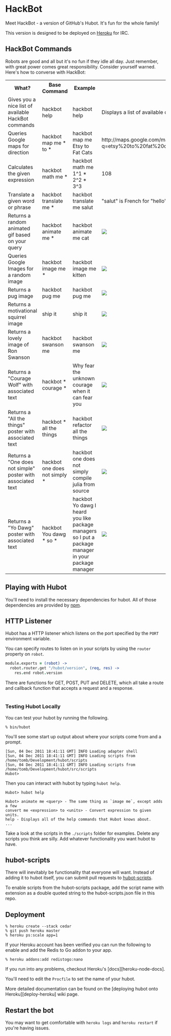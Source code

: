 # HackBot

Meet HackBot - a version of GitHub's Hubot. It's fun for the whole family!

This version is designed to be deployed on [Heroku][heroku] for IRC.

[heroku]: http://www.heroku.com

## HackBot Commands

Robots are good and all but it's no fun if they idle all day. Just remember, with great power comes great responsibility. Consider yourself warned. Here's how to converse with HackBot:

<table>
  <tr>
    <th>What?</th>
    <th>Base Command</th>
    <th>Example</th>
    <th>HackBot Response</th>
  </tr>
  <tr>
    <td>Gives you a nice list of available HackBot commands</td>
    <td>hackbot help</td>
    <td>hackbot help</td>
    <td>Displays a list of available commands</td>
  </tr>
  <tr>
    <td>Queries Google maps for direction</td>
    <td>hackbot map me * to *</td>
    <td>hackbot map me Etsy to Fat Cats</td>
    <td>http://maps.google.com/maps?q=etsy%20to%20fat%20cats&hl=en&sll=37.0625,-95.677068&sspn=73.579623,100.371094&vpsrc=0&hnear=etsy%20to%20fat%20cats&t=m&z=11</td>
  </tr>
  <tr>
    <td>Calculates the given expression</td>
    <td> hackbot math me *</td>
    <td> hackbot math me 1^1 * 2^2 * 3^3 </td>
    <td>108</td>
  </tr>
  <tr>
    <td>Translate a given word or phrase</td>
    <td>hackbot translate me *</td>
    <td>hackbot translate me salut</td>
    <td>"salut" is French for "hello"</td>
  </tr>
  <tr>
    <td> Returns a random animated gif based on your query </td>
    <td>hackbot animate me *</td>
    <td>hackbot animate me cat</td>
    <td> <img src="http://i.imgur.com/ZqddU.gif"> </td>
  </tr>
  <tr>
    <td> Queries Google Images for a random image </td>
    <td> hackbot image me *</td>
    <td> hackbot image me kitten</td>
    <td> <img src="http://static.ddmcdn.com/gif/how-to-solve-cat-behavior-problems-2.jpg"> </td>
  </tr>
  <tr>
    <td>Returns a pug image</td>
    <td> hackbot pug me</td>
    <td> hackbot pug me</td>
    <td><img src="http://30.media.tumblr.com/tumblr_lqexmferHa1qg02ino1_500.jpg"></td>
  </tr>
  <tr>
    <td>Returns a motivational squirrel image</td>
    <td> ship it</td>
    <td> ship it</td>
    <td><img src="http://images.cheezburger.com/completestore/2011/11/2/46e81db3-bead-4e2e-a157-8edd0339192f.jpg"></td>
  </tr>
  <tr>
    <td>Returns a lovely image of Ron Swanson</td>
    <td> hackbot swanson me </td>
    <td> hackbot swanson me  </td>
    <td><img src="http://i.imgur.com/DxpKu.jpg"></td>
  </tr>
  <tr>
    <td>Returns a "Courage Wolf" with associated text</td>
    <td> hackbot * courage *</td>
    <td> Why fear the unknown courage when it can fear you</td>
    <td><img src="http://memecaptain.com/9ddb9b.jpg"></td>
  </tr>
  <tr>
    <td>Returns a "All the things" poster with associated text</td>
    <td> hackbot * all the things</td>
    <td> hackbot refactor all the things</td>
    <td><img src="http://memecaptain.com/e13db6.jpg"></td>
  </tr>
  <tr>
    <td>Returns a "One does not simple" poster with associated text</td>
    <td> hackbot one does not simply *</td>
    <td> hackbot one does not simply compile julia from source</td>
    <td><img src="http://memecaptain.com/35fb5f.jpg"></td>
  </tr>
  <tr>
    <td>Returns a "Yo Dawg" poster with associated text</td>
    <td> hackbot You dawg * so * </td>
    <td> hackbot Yo dawg I heard you like package managers so I put a package manager in your package manager</td>
    <td><img src="http://memecaptain.com/d0c6a5.jpg"></td>
  </tr>
</table>

## Playing with Hubot

You'll need to install the necessary dependencies for hubot. All of
those dependencies are provided by [npm][npmjs].

[npmjs]: http://npmjs.org

## HTTP Listener

Hubot has a HTTP listener which listens on the port specified by the `PORT`
environment variable.

You can specify routes to listen on in your scripts by using the `router`
property on `robot`.

```coffeescript
module.exports = (robot) ->
  robot.router.get "/hubot/version", (req, res) ->
    res.end robot.version
```

There are functions for GET, POST, PUT and DELETE, which all take a route and
callback function that accepts a request and a response.

#
### Testing Hubot Locally

You can test your hubot by running the following.

    % bin/hubot

You'll see some start up output about where your scripts come from and a
prompt.

    [Sun, 04 Dec 2011 18:41:11 GMT] INFO Loading adapter shell
    [Sun, 04 Dec 2011 18:41:11 GMT] INFO Loading scripts from /home/tomb/Development/hubot/scripts
    [Sun, 04 Dec 2011 18:41:11 GMT] INFO Loading scripts from /home/tomb/Development/hubot/src/scripts
    Hubot>

Then you can interact with hubot by typing `hubot help`.

    Hubot> hubot help

    Hubot> animate me <query> - The same thing as `image me`, except adds a few
    convert me <expression> to <units> - Convert expression to given units.
    help - Displays all of the help commands that Hubot knows about.
    ...

Take a look at the scripts in the `./scripts` folder for examples.
Delete any scripts you think are silly.  Add whatever functionality you
want hubot to have.


## hubot-scripts

There will inevitably be functionality that everyone will want. Instead
of adding it to hubot itself, you can submit pull requests to
[hubot-scripts][hubot-scripts].

To enable scripts from the hubot-scripts package, add the script name with
extension as a double quoted string to the hubot-scripts.json file in this
repo.

[hubot-scripts]: https://github.com/github/hubot-scripts

## Deployment

    % heroku create --stack cedar
    % git push heroku master
    % heroku ps:scale app=1

If your Heroku account has been verified you can run the following to enable
and add the Redis to Go addon to your app.

    % heroku addons:add redistogo:nano

If you run into any problems, checkout Heroku's [docs][heroku-node-docs].

You'll need to edit the `Procfile` to set the name of your hubot.

More detailed documentation can be found on the
[deploying hubot onto Heroku][deploy-heroku] wiki page.


## Restart the bot

You may want to get comfortable with `heroku logs` and `heroku restart`
if you're having issues.